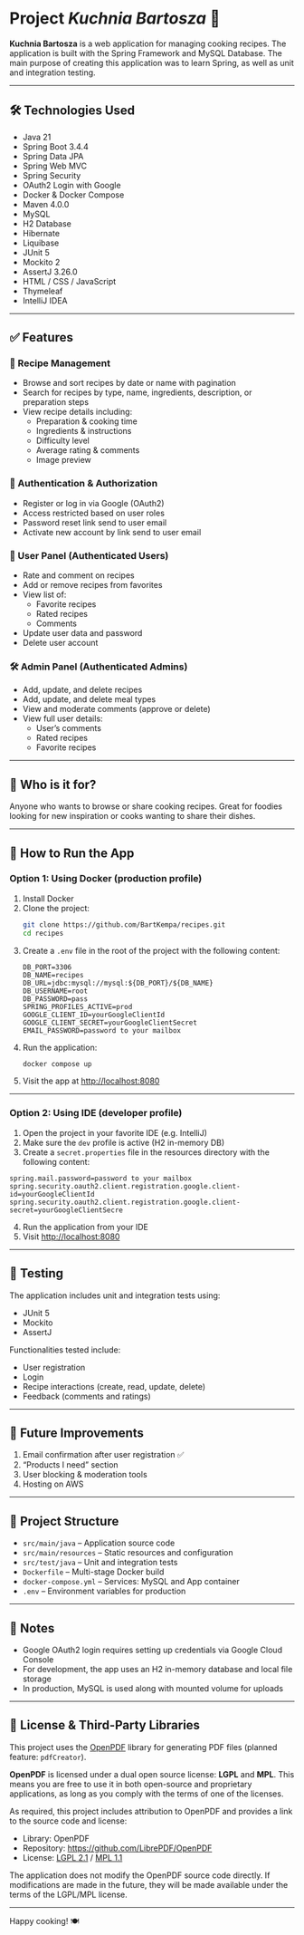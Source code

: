 # Project *Kuchnia Bartosza* 🍔

**Kuchnia Bartosza** is a web application for managing cooking recipes. The application is built with the Spring Framework and MySQL Database. The main purpose of creating this application was to learn Spring, as well as unit and integration testing.

---

## 🛠️ Technologies Used

- Java 21
- Spring Boot 3.4.4
- Spring Data JPA
- Spring Web MVC
- Spring Security
- OAuth2 Login with Google
- Docker & Docker Compose
- Maven 4.0.0
- MySQL
- H2 Database
- Hibernate
- Liquibase
- JUnit 5
- Mockito 2
- AssertJ 3.26.0
- HTML / CSS / JavaScript
- Thymeleaf
- IntelliJ IDEA

---

## ✅ Features

### 🧾 Recipe Management

- Browse and sort recipes by date or name with pagination
- Search for recipes by type, name, ingredients, description, or preparation steps
- View recipe details including:
   - Preparation & cooking time
   - Ingredients & instructions
   - Difficulty level
   - Average rating & comments
   - Image preview

### 🔐 Authentication & Authorization

- Register or log in via Google (OAuth2)
- Access restricted based on user roles
- Password reset link send to user email
- Activate new account by link send to user email

### 👤 User Panel (Authenticated Users)

- Rate and comment on recipes
- Add or remove recipes from favorites
- View list of:
   - Favorite recipes
   - Rated recipes
   - Comments
- Update user data and password
- Delete user account

### 🛠️ Admin Panel (Authenticated Admins)

- Add, update, and delete recipes
- Add, update, and delete meal types
- View and moderate comments (approve or delete)
- View full user details:
   - User’s comments
   - Rated recipes
   - Favorite recipes

---

## 👥 Who is it for?

Anyone who wants to browse or share cooking recipes. Great for foodies looking for new inspiration or cooks wanting to share their dishes.

---

## 🚀 How to Run the App

### Option 1: Using Docker (production profile)

1. Install Docker
2. Clone the project:
   ```bash
   git clone https://github.com/BartKempa/recipes.git
   cd recipes
   ```
3. Create a `.env` file in the root of the project with the following content:
   ```env
   DB_PORT=3306
   DB_NAME=recipes
   DB_URL=jdbc:mysql://mysql:${DB_PORT}/${DB_NAME}
   DB_USERNAME=root
   DB_PASSWORD=pass
   SPRING_PROFILES_ACTIVE=prod
   GOOGLE_CLIENT_ID=yourGoogleClientId
   GOOGLE_CLIENT_SECRET=yourGoogleClientSecret
   EMAIL_PASSWORD=password to your mailbox
   ```
4. Run the application:
   ```bash
   docker compose up
   ```
5. Visit the app at [http://localhost:8080](http://localhost:8080)

---

### Option 2: Using IDE (developer profile)

1. Open the project in your favorite IDE (e.g. IntelliJ)
2. Make sure the `dev` profile is active (H2 in-memory DB)
3. Create a `secret.properties` file in the resources directory with the following content:
```env
spring.mail.password=password to your mailbox
spring.security.oauth2.client.registration.google.client-id=yourGoogleClientId
spring.security.oauth2.client.registration.google.client-secret=yourGoogleClientSecre

```
4. Run the application from your IDE
5. Visit [http://localhost:8080](http://localhost:8080)

---

## 🧪 Testing

The application includes unit and integration tests using:

- JUnit 5
- Mockito
- AssertJ

Functionalities tested include:

- User registration
- Login
- Recipe interactions (create, read, update, delete)
- Feedback (comments and ratings)

---

## 🔮 Future Improvements

1. Email confirmation after user registration ✅
2. “Products I need” section
3. User blocking & moderation tools 
4. Hosting on AWS

---

## 📁 Project Structure

- `src/main/java` – Application source code
- `src/main/resources` – Static resources and configuration
- `src/test/java` – Unit and integration tests
- `Dockerfile` – Multi-stage Docker build
- `docker-compose.yml` – Services: MySQL and App container
- `.env` – Environment variables for production

---

## 🧷 Notes

- Google OAuth2 login requires setting up credentials via Google Cloud Console
- For development, the app uses an H2 in-memory database and local file storage
- In production, MySQL is used along with mounted volume for uploads

---

## 📄 License & Third-Party Libraries

This project uses the [OpenPDF](https://github.com/LibrePDF/OpenPDF) library for generating PDF files (planned feature: `pdfCreator`).

**OpenPDF** is licensed under a dual open source license: **LGPL** and **MPL**. This means you are free to use it in both open-source and proprietary applications, as long as you comply with the terms of one of the licenses.

As required, this project includes attribution to OpenPDF and provides a link to the source code and license:

- Library: OpenPDF
- Repository: https://github.com/LibrePDF/OpenPDF
- License: [LGPL 2.1](https://www.gnu.org/licenses/old-licenses/lgpl-2.1.html) / [MPL 1.1](https://www.mozilla.org/MPL/1.1/)

The application does not modify the OpenPDF source code directly. If modifications are made in the future, they will be made available under the terms of the LGPL/MPL license.

---


Happy cooking! 🍽️
